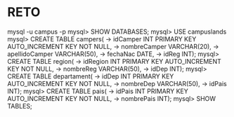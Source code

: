 # RETO
mysql  -u campus -p
mysql> SHOW DATABASES;
mysql> USE campuslands
mysql> CREATE TABLE campers(
    -> idCamper INT PRIMARY KEY AUTO_INCREMENT KEY NOT NULL,
    -> nombreCamper VARCHAR(20),
    -> apellidoCamper VARCHAR(50),
    -> fechaNac DATE, 
    -> idReg INT);
mysql> CREATE TABLE region(
    -> idRegion INT PRIMARY KEY AUTO_INCREMENT KEY NOT NULL,
    -> nombreReg VARCHAR(50),
    -> idDep INT);
mysql> CREATE TABLE departament(
    -> idDep INT PRIMARY KEY AUTO_INCREMENT KEY NOT  NULL,
    -> nombreDep VARCHAR(50),
    -> idPais INT);
mysql> CREATE TABLE pais(
    -> idPais INT PRIMARY KEY AUTO_INCREMENT KEY NOT NULL,
    -> nombrePais INT);
mysql> SHOW TABLES;